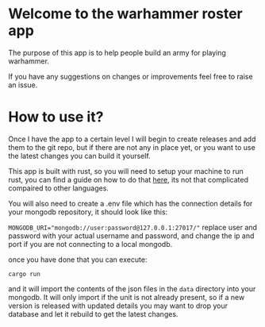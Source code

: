 # Welcome to the warhammer roster app

The purpose of this app is to help people build an army for playing warhammer.

If you have any suggestions on changes or improvements feel free to raise an issue.

# How to use it?

Once I have the app to a certain level I will begin to create releases and add them to the git repo, but if there are not any in place yet, or you want to use the latest changes you can build it yourself.

This app is built with rust, so you will need to setup your machine to run rust, you can find a guide on how to do that [here](https://www.rust-lang.org/tools/install#:~:text=To%20start%20using%20Rust%2C%20download,see%20%22Other%20Installation%20Methods%22.), its not that complicated compaired to other languages.

You will also need to create a .env file which has the connection details for your mongodb repository, it should look like this:

`MONGODB_URI="mongodb://user:password@127.0.0.1:27017/"`
replace user and password with your actual username and password, and change the ip and port if you are not connecting to a local mongodb.

once you have done that you can execute:

`cargo run`

and it will import the contents of the json files in the `data` directory into your mongodb. It will only import if the unit is not already present, so if a new version is released with updated details you may want to drop your database and let it rebuild to get the latest changes.
